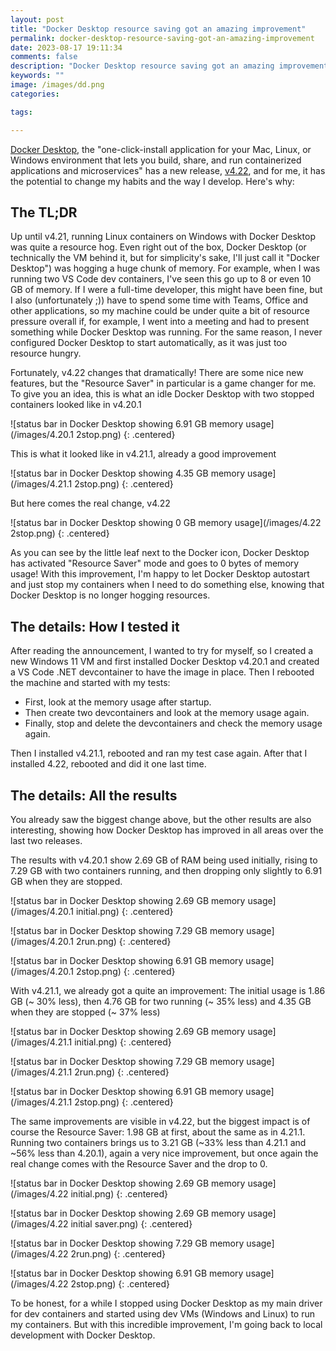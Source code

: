 ```yaml
---
layout: post
title: "Docker Desktop resource saving got an amazing improvement"
permalink: docker-desktop-resource-saving-got-an-amazing-improvement
date: 2023-08-17 19:11:34
comments: false
description: "Docker Desktop resource saving got an amazing improvement"
keywords: ""
image: /images/dd.png
categories:

tags:

---
```


[Docker Desktop][dd], the "one-click-install application for your Mac, Linux, or Windows environment that lets you build, share, and run containerized applications and microservices" has a new release, [v4.22][rel], and for me, it has the potential to change my habits and the way I develop. Here's why:

## The TL;DR

Up until v4.21, running Linux containers on Windows with Docker Desktop was quite a resource hog. Even right out of the box, Docker Desktop (or technically the VM behind it, but for simplicity's sake, I'll just call it "Docker Desktop") was hogging a huge chunk of memory. For example, when I was running two VS Code dev containers, I've seen this go up to 8 or even 10 GB of memory. If I were a full-time developer, this might have been fine, but I also (unfortunately ;)) have to spend some time with Teams, Office and other applications, so my machine could be under quite a bit of resource pressure overall if, for example, I went into a meeting and had to present something while Docker Desktop was running. For the same reason, I never configured Docker Desktop to start automatically, as it was just too resource hungry.

Fortunately, v4.22 changes that dramatically! There are some nice new features, but the "Resource Saver" in particular is a game changer for me. To give you an idea, this is what an idle Docker Desktop with two stopped containers looked like in v4.20.1

![status bar in Docker Desktop showing 6.91 GB memory usage](/images/4.20.1 2stop.png)
{: .centered}

This is what it looked like in v4.21.1, already a good improvement

![status bar in Docker Desktop showing 4.35 GB memory usage](/images/4.21.1 2stop.png)
{: .centered}

But here comes the real change, v4.22

![status bar in Docker Desktop showing 0 GB memory usage](/images/4.22 2stop.png)
{: .centered}

As you can see by the little leaf next to the Docker icon, Docker Desktop has activated "Resource Saver" mode and goes to 0 bytes of memory usage! With this improvement, I'm happy to let Docker Desktop autostart and just stop my containers when I need to do something else, knowing that Docker Desktop is no longer hogging resources.

## The details: How I tested it

After reading the announcement, I wanted to try for myself, so I created a new Windows 11 VM and first installed Docker Desktop v4.20.1 and created a VS Code .NET devcontainer to have the image in place. Then I rebooted the machine and started with my tests:

- First, look at the memory usage after startup.
- Then create two devcontainers and look at the memory usage again.
- Finally, stop and delete the devcontainers and check the memory usage again.

Then I installed v4.21.1, rebooted and ran my test case again. After that I installed 4.22, rebooted and did it one last time.

## The details: All the results

You already saw the biggest change above, but the other results are also interesting, showing how Docker Desktop has improved in all areas over the last two releases.

The results with v4.20.1 show 2.69 GB of RAM being used initially, rising to 7.29 GB with two containers running, and then dropping only slightly to 6.91 GB when they are stopped.

![status bar in Docker Desktop showing 2.69 GB memory usage](/images/4.20.1 initial.png)
{: .centered}

![status bar in Docker Desktop showing 7.29 GB memory usage](/images/4.20.1 2run.png)
{: .centered}

![status bar in Docker Desktop showing 6.91 GB memory usage](/images/4.20.1 2stop.png)
{: .centered}

With v4.21.1, we already got a quite an improvement: The initial usage is 1.86 GB (~ 30% less), then 4.76 GB for two running (~ 35% less) and 4.35 GB when they are stopped (~ 37% less)

![status bar in Docker Desktop showing 2.69 GB memory usage](/images/4.21.1 initial.png)
{: .centered}

![status bar in Docker Desktop showing 7.29 GB memory usage](/images/4.21.1 2run.png)
{: .centered}

![status bar in Docker Desktop showing 6.91 GB memory usage](/images/4.21.1 2stop.png)
{: .centered}

The same improvements are visible in v4.22, but the biggest impact is of course the Resource Saver: 1.98 GB at first, about the same as in 4.21.1. Running two containers brings us to 3.21 GB (~33% less than 4.21.1 and ~56% less than 4.20.1), again a very nice improvement, but once again the real change comes with the Resource Saver and the drop to 0.

![status bar in Docker Desktop showing 2.69 GB memory usage](/images/4.22 initial.png)
{: .centered}

![status bar in Docker Desktop showing 2.69 GB memory usage](/images/4.22 initial saver.png)
{: .centered}

![status bar in Docker Desktop showing 7.29 GB memory usage](/images/4.22 2run.png)
{: .centered}

![status bar in Docker Desktop showing 6.91 GB memory usage](/images/4.22 2stop.png)
{: .centered}

To be honest, for a while I stopped using Docker Desktop as my main driver for dev containers and started using dev VMs (Windows and Linux) to run my containers. But with this incredible improvement, I'm going back to local development with Docker Desktop.

[dd]: https://www.docker.com/products/docker-desktop/
[rel]: https://www.docker.com/blog/docker-desktop-4-22/?utm_campaign=blog&utm_content=1692294121&utm_medium=social&utm_source=twitter